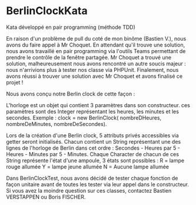 # BerlinClockKata
Kata développé en pair programming (méthode TDD)

En raison d'un problème de pull du coté de mon binôme (Bastien V.), nous avons du faire appel à Mr Choquet.
En attendant qu'il trouve une solution, nous avons travaillé en pair programming via l'outils Teams permettant de prendre le contrôle de la fenêtre partagée.
Mr Choquet a trouvé une solution, malheureusement nous avons rencontré un autre soucis majeur : nous n'arrivions plus à tester nos classe via PHPUnit.
Finalement, nous avons réussi à trouver une solution avec Mr Choquet et avons finalisé ce projet !

Nous avons conçu notre Berlin clock de cette façon :

L'horloge est un objet qui contient 3 paramètres dans son constructeur.
ces paramètres sont des Integer représentant les heures, les minutes et les secondes.
Exemple : clock = new BerlinClock( nombreDHeures, nombreDeMinutes, nombreDeSecondes).

Lors de la création d'une Berlin clock, 5 attributs privés accessibles via getter seront initialisés.
Chacun contient un String représentant une des lignes de l'horloge de Berlin dans cet ordre :
Secondes - Heures par 5 - Heures - Minutes par 5 - Minutes.
Chaque Character de chacun de ces String représente l'état d'une ampoule, 3 états sont possibles :
R = lampe rouge allumée
Y = lampe jeune allumée
N = Aucune lampe allumée

Dans BerlinClockTest, nous avons décidé de tester chaque fonction de façon unitaire avant de toutes les tester via leur appel dans le constructeur.
Si vous avez la moindre question sur ces classes, contactez Bastien VERSTAPPEN ou Boris FISCHER.
